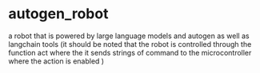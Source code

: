 # autogen_robot
a robot that is powered by large language models and autogen as well as langchain tools
(it should be noted that  the  robot is controlled through the function act where the it sends strings of command to the microcontroller where the action is enabled )
